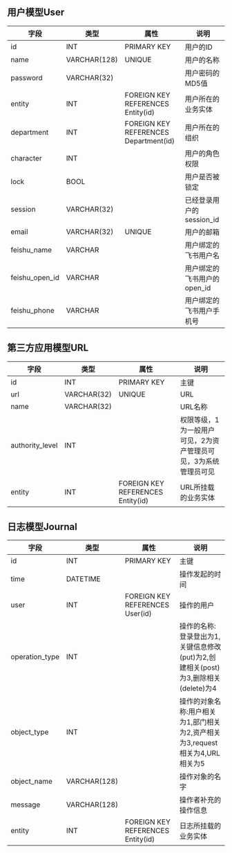 ## 用户模型User
|字段|类型|属性|说明|
|-|-|-|-
|id|INT|PRIMARY KEY|用户的ID
|name|VARCHAR(128)|UNIQUE|用户的名称
|password|VARCHAR(32)||用户密码的MD5值
|entity|INT|FOREIGN KEY REFERENCES Entity(id)|用户所在的业务实体
|department|INT|FOREIGN KEY REFERENCES Department(id)|用户所在的组织
|character|INT||用户的角色权限
|lock|BOOL||用户是否被锁定
|session|VARCHAR(32)||已经登录用户的session_id
|email|VARCHAR(32)|UNIQUE|用户的邮箱
|feishu_name|VARCHAR||用户绑定的飞书用户名
|feishu_open_id|VARCHAR||用户绑定的飞书用户的open_id
|feishu_phone|VARCHAR||用户绑定的飞书用户手机号


## 第三方应用模型URL
|字段|类型|属性|说明|
|-|-|-|-
|id|INT|PRIMARY KEY|主键
|url|VARCHAR(32)|UNIQUE|URL
|name|VARCHAR(32)||URL名称
|authority_level|INT||权限等级，1为一般用户可见，2为资产管理员可见，3为系统管理员可见
|entity|INT|FOREIGN KEY REFERENCES Entity(id)|URL所挂载的业务实体

## 日志模型Journal
|字段|类型|属性|说明|
|-|-|-|-
|id|INT|PRIMARY KEY|主键
|time|DATETIME||操作发起的时间
|user|INT|FOREIGN KEY REFERENCES User(id) |操作的用户
|operation_type|INT||操作的名称:登录登出为1,关键信息修改(put)为2,创建相关(post)为3,删除相关(delete)为4
|object_type|INT||操作的对象名称:用户相关为1,部门相关为2,资产相关为3,request相关为4,URL相关为5
|object_name|VARCHAR(128)||操作对象的名字
|message|VARCHAR(128)||操作者补充的操作信息
|entity|INT|FOREIGN KEY REFERENCES Entity(id)| 日志所挂载的业务实体